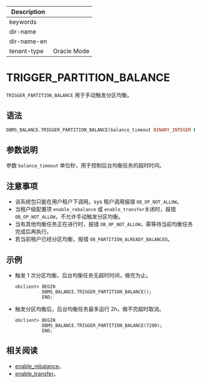 | Description   |                 |
|---------------|-----------------|
| keywords      |                 |
| dir-name      |                 |
| dir-name-en   |                 |
| tenant-type   | Oracle Mode     |

# TRIGGER_PARTITION_BALANCE

`TRIGGER_PARTITION_BALANCE` 用于手动触发分区均衡。

## 语法

```sql
DBMS_BALANCE.TRIGGER_PARTITION_BALANCE(balance_timeout BINARY_INTEGER DEFAULT NULL);
```

## 参数说明

参数 `balance_timeout` 单位秒，用于控制后台均衡任务的超时时间。

## 注意事项

* 该系统包只能在用户租户下调用。sys 租户调用报错 <code>OB_OP_NOT_ALLOW</code>。
* 当租户级配置项 <code>enable_rebalance</code> 或 <code>enable_transfer</code>关闭时，报错 <code>OB_OP_NOT_ALLOW</code>，不允许手动触发分区均衡。
* 当有其他均衡任务正在进行时，报错 <code>OB_OP_NOT_ALLOW</code>，需等待当前均衡任务完成后再执行。
* 若当前租户已经分区均衡，报错 <code>OB_PARTITION_ALREADY_BALANCED</code>。

## 示例

* 触发 1 次分区均衡，后台均衡任务无超时时间，做完为止。

    ```shell
    obclient> BEGIN
              DBMS_BALANCE.TRIGGER_PARTITION_BALANCE();
              END;
    ```

* 触发分区均衡后，后台均衡任务最多运行 2h，做不完超时取消。

    ```shell
    obclient> BEGIN
              DBMS_BALANCE.TRIGGER_PARTITION_BALANCE(7200);
              END;
    ```

## 相关阅读

* [enable_rebalance](../../../../../../700.reference/800.configuration-items-and-system-variables/100.system-configuration-items/400.tenant-level-configuration-items/6700.enable_rebalance.md)。
* [enable_transfer](../../../../../../700.reference/800.configuration-items-and-system-variables/100.system-configuration-items/400.tenant-level-configuration-items/25600.enable_transfer.md)。
